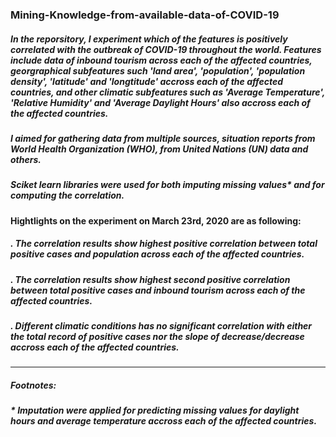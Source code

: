 ### Mining-Knowledge-from-available-data-of-COVID-19

##### In the reporsitory, I experiment which of the features is positively correlated with the outbreak of COVID-19 throughout the world. Features include data of inbound tourism across each of the affected countries, georgraphical subfeatures such 'land area', 'population', 'population density', 'latitude' and 'longtitude' accross each of the affected countries, and other climatic subfeatures such as 'Average Temperature', 'Relative Humidity' and 'Average Daylight Hours' also accross each of the affected countries.

##### I aimed for gathering data from multiple sources, situation reports from World Health Organization (WHO), from United Nations (UN) data and others. 

##### Sciket learn libraries were used for both imputing missing values* and for computing the correlation.

#### Hightlights on the experiment on March 23rd, 2020 are as following:

##### . The correlation results show highest positive correlation between total positive cases and population across each of the affected countries.

##### . The correlation results show highest second positive correlation between total positive cases and inbound tourism across each of the affected countries.

##### . Different climatic conditions has no significant correlation with either the total record of positive cases nor the slope of decrease/decrease accross each of the affected countries.

----------------------------------------------------------
##### Footnotes:
##### * Imputation were applied for predicting missing values for daylight hours and average temperature accross each of the affected countries.
